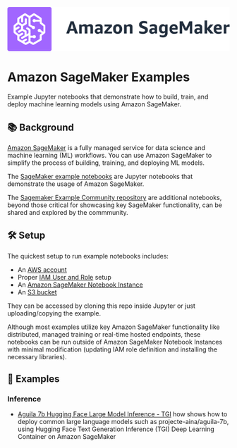 ![SageMaker](https://github.com/aws/amazon-sagemaker-examples/raw/main/_static/sagemaker-banner.png)

# Amazon SageMaker Examples

Example Jupyter notebooks that demonstrate how to build, train, and deploy machine learning models using Amazon SageMaker.

## :books: Background

[Amazon SageMaker](https://aws.amazon.com/sagemaker/) is a fully managed service for data science and machine learning (ML) workflows.
You can use Amazon SageMaker to simplify the process of building, training, and deploying ML models.

The [SageMaker example notebooks](https://sagemaker-examples.readthedocs.io/en/latest/) are Jupyter notebooks that demonstrate the usage of Amazon SageMaker.

The [Sagemaker Example Community repository](https://github.com/aws/amazon-sagemaker-examples-community) are additional notebooks, beyond those critical for showcasing key SageMaker functionality, can be shared and explored by the commmunity.

## :hammer_and_wrench: Setup

The quickest setup to run example notebooks includes:
- An [AWS account](http://docs.aws.amazon.com/sagemaker/latest/dg/gs-account.html)
- Proper [IAM User and Role](http://docs.aws.amazon.com/sagemaker/latest/dg/authentication-and-access-control.html) setup
- An [Amazon SageMaker Notebook Instance](http://docs.aws.amazon.com/sagemaker/latest/dg/gs-setup-working-env.html)
- An [S3 bucket](http://docs.aws.amazon.com/sagemaker/latest/dg/gs-config-permissions.html)


They can be accessed by cloning this repo inside Jupyter or just uploading/copying the example.

Although most examples utilize key Amazon SageMaker functionality like distributed, managed training or real-time hosted endpoints, these notebooks can be run outside of Amazon SageMaker Notebook Instances with minimal modification (updating IAM role definition and installing the necessary libraries).

## :notebook: Examples

### Inference
- [Aguila 7b Hugging Face Large Model Inference - TGI](inference/huggingface-tgi/aguila-7b/sagemaker-huggingface-tgi-aguila7b-example.ipynb) how shows how to deploy common large language models such as projecte-aina/aguila-7b, using Hugging Face Text Generation Inference (TGI) Deep Learning Container on Amazon SageMaker

